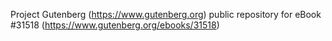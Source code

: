 Project Gutenberg (https://www.gutenberg.org) public repository for eBook #31518 (https://www.gutenberg.org/ebooks/31518)
